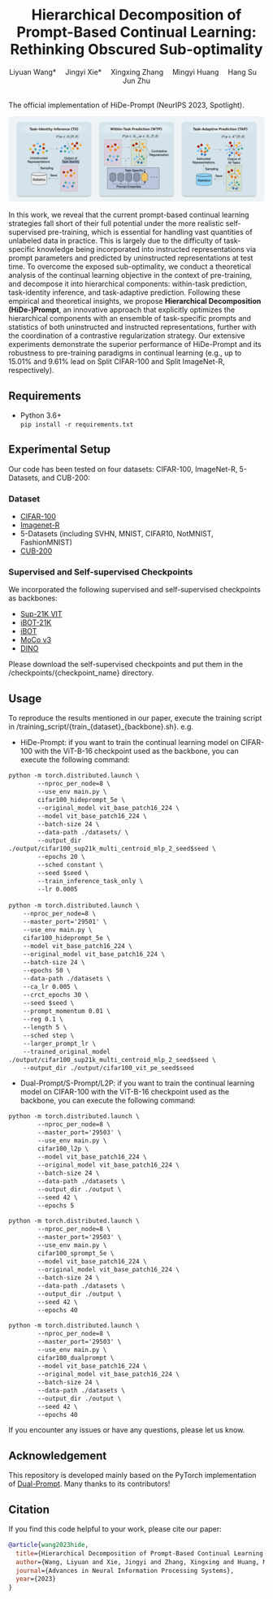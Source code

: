 <div align="center">
  
  <div>
  <h1>Hierarchical Decomposition of Prompt-Based Continual Learning: Rethinking Obscured Sub-optimality</h1>
  </div>

  <div>
      Liyuan Wang*&emsp; Jingyi Xie*&emsp; Xingxing Zhang&emsp; Mingyi Huang&emsp; Hang Su&emsp; Jun Zhu
  </div>
  <br/>

</div>

The official implementation of HiDe-Prompt (NeurIPS 2023, Spotlight).

![illustration_figure](hide_illustration.png)

In this work, we reveal that the current prompt-based continual learning strategies fall short of their full potential under the more realistic self-supervised pre-training, which is essential for handling vast quantities of unlabeled data in practice. 
This is largely due to the difficulty of task-specific knowledge being incorporated into instructed representations via prompt parameters and predicted by uninstructed representations at test time. To overcome the exposed sub-optimality, we conduct a theoretical analysis of the continual learning objective in the context of pre-training, and decompose it into hierarchical components: within-task prediction, task-identity inference, and task-adaptive prediction.
Following these empirical and theoretical insights, we propose **Hierarchical Decomposition (HiDe-)Prompt**, an innovative approach that explicitly optimizes the hierarchical components with an ensemble of task-specific prompts and statistics of both uninstructed and instructed representations, further with the coordination of a contrastive regularization strategy. 
Our extensive experiments demonstrate the superior performance of HiDe-Prompt and its robustness to pre-training paradigms in continual learning (e.g., up to 15.01\% and 9.61\% lead on Split CIFAR-100 and Split ImageNet-R, respectively).


## Requirements
- Python 3.6+  
```pip install -r requirements.txt```

## Experimental Setup
Our code has been tested on four datasets: CIFAR-100, ImageNet-R, 5-Datasets, and CUB-200:
### Dataset
- [CIFAR-100](https://www.cs.toronto.edu/~kriz/cifar-100-python.tar.gz)
- [Imagenet-R](https://people.eecs.berkeley.edu/~hendrycks/imagenet-r.tar)
- 5-Datasets (including SVHN, MNIST, CIFAR10, NotMNIST, FashionMNIST)
- [CUB-200](https://data.caltech.edu/records/65de6-vp158/files/CUB_200_2011.tgz)

### Supervised and Self-supervised Checkpoints
We incorporated the following supervised and self-supervised checkpoints as backbones:
- [Sup-21K VIT](https://storage.googleapis.com/vit_models/imagenet21k/ViT-B_16.npz)
- [iBOT-21K](https://lf3-nlp-opensource.bytetos.com/obj/nlp-opensource/archive/2022/ibot/vitb_16_pt22k/checkpoint.pth)
- [iBOT](https://lf3-nlp-opensource.bytetos.com/obj/nlp-opensource/archive/2022/ibot/vitb_16/checkpoint_teacher.pth)
- [MoCo v3](https://dl.fbaipublicfiles.com/moco-v3/vit-b-300ep/vit-b-300ep.pth.tar)
- [DINO](https://dl.fbaipublicfiles.com/dino/dino_vitbase16_pretrain/dino_vitbase16_pretrain.pth)  
  
Please download the self-supervised checkpoints and put them in the /checkpoints/{checkpoint_name} directory.

## Usage
To reproduce the results mentioned in our paper, execute the training script in /training_script/{train_{dataset}_{backbone}.sh}. e.g. 
- HiDe-Prompt: if you want to train the continual learning model on CIFAR-100 with the ViT-B-16 checkpoint used as the backbone, you can execute the following command:
```
python -m torch.distributed.launch \
        --nproc_per_node=8 \
        --use_env main.py \
        cifar100_hideprompt_5e \
        --original_model vit_base_patch16_224 \
        --model vit_base_patch16_224 \
        --batch-size 24 \
        --data-path ./datasets/ \
        --output_dir ./output/cifar100_sup21k_multi_centroid_mlp_2_seed$seed \
        --epochs 20 \
        --sched constant \
        --seed $seed \
        --train_inference_task_only \
        --lr 0.0005 

python -m torch.distributed.launch \
	--nproc_per_node=8 \
	--master_port='29501' \
	--use_env main.py \
	cifar100_hideprompt_5e \
	--model vit_base_patch16_224 \
	--original_model vit_base_patch16_224 \
	--batch-size 24 \
	--epochs 50 \
	--data-path ./datasets \
	--ca_lr 0.005 \
	--crct_epochs 30 \
	--seed $seed \
	--prompt_momentum 0.01 \
	--reg 0.1 \
	--length 5 \
	--sched step \
	--larger_prompt_lr \
	--trained_original_model ./output/cifar100_sup21k_multi_centroid_mlp_2_seed$seed \
	--output_dir ./output/cifar100_vit_pe_seed$seed

```
- Dual-Prompt/S-Prompt/L2P: if you want to train the continual learning model on CIFAR-100 with the ViT-B-16 checkpoint used as the backbone, you can execute the following command:
```
python -m torch.distributed.launch \
        --nproc_per_node=8 \
        --master_port='29503' \
        --use_env main.py \
        cifar100_l2p \
        --model vit_base_patch16_224 \
        --original_model vit_base_patch16_224 \
        --batch-size 24 \
        --data-path ./datasets \
        --output_dir ./output \
        --seed 42 \
        --epochs 5 
```
```
python -m torch.distributed.launch \
        --nproc_per_node=8 \
        --master_port='29503' \
        --use_env main.py \
        cifar100_sprompt_5e \
        --model vit_base_patch16_224 \
        --original_model vit_base_patch16_224 \
        --batch-size 24 \
        --data-path ./datasets \
        --output_dir ./output \
        --seed 42 \
        --epochs 40 
```
```
python -m torch.distributed.launch \
        --nproc_per_node=8 \
        --master_port='29503' \
        --use_env main.py \
        cifar100_dualprompt \
        --model vit_base_patch16_224 \
        --original_model vit_base_patch16_224 \
        --batch-size 24 \
        --data-path ./datasets \
        --output_dir ./output \
        --seed 42 \
        --epochs 40 
```

If you encounter any issues or have any questions, please let us know. 

## Acknowledgement
This repository is developed mainly based on the PyTorch implementation of [Dual-Prompt](https://github.com/JH-LEE-KR/dualprompt-pytorch). Many thanks to its contributors!

## **Citation**

If you find this code helpful to your work, please cite our paper:

```bibtex
@article{wang2023hide,
  title={Hierarchical Decomposition of Prompt-Based Continual Learning: Rethinking Obscured Sub-optimality},
  author={Wang, Liyuan and Xie, Jingyi and Zhang, Xingxing and Huang, Mingyi and Su, Hang and Zhu, Jun},
  journal={Advances in Neural Information Processing Systems},
  year={2023}
}
```

